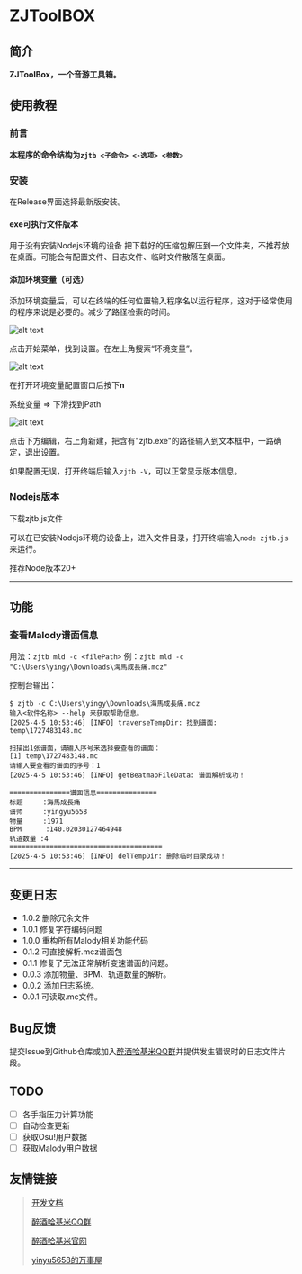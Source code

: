 # ZJToolBOX

## 简介

**ZJToolBox，一个音游工具箱。**

## 使用教程

### 前言

**本程序的命令结构为`zjtb <子命令> <-选项> <参数> `**

### 安装

在Release界面选择最新版安装。

#### exe可执行文件版本

用于没有安装Nodejs环境的设备
把下载好的压缩包解压到一个文件夹，不推荐放在桌面。可能会有配置文件、日志文件、临时文件散落在桌面。

#### 添加环境变量（可选）

添加环境变量后，可以在终端的任何位置输入程序名以运行程序，这对于经常使用的程序来说是必要的。减少了路径检索的时间。

![alt text](ReadmeImages/image.png)

点击开始菜单，找到设置。在左上角搜索“环境变量”。

![alt text](<ReadmeImages/image copy.png>)

在打开环境变量配置窗口后按下**n**

系统变量 => 下滑找到Path

![alt text](<ReadmeImages/image copy 3.png>)

点击下方编辑，右上角新建，把含有"zjtb.exe"的路径输入到文本框中，一路确定，退出设置。

如果配置无误，打开终端后输入`zjtb -V`，可以正常显示版本信息。

### Nodejs版本

下载zjtb.js文件

可以在已安装Nodejs环境的设备上，进入文件目录，打开终端输入`node zjtb.js`来运行。

推荐Node版本20+

---

## 功能

### 查看Malody谱面信息

用法：`zjtb mld -c <filePath>`
例：`zjtb mld -c "C:\Users\yingy\Downloads\海馬成長痛.mcz"`

控制台输出：

```
$ zjtb -c C:\Users\yingy\Downloads\海馬成長痛.mcz
输入<软件名称> --help 来获取帮助信息。
[2025-4-5 10:53:46] [INFO] traverseTempDir: 找到谱面: temp\1727483148.mc

扫描出1张谱面，请输入序号来选择要查看的谱面：
[1] temp\1727483148.mc
请输入要查看的谱面的序号：1
[2025-4-5 10:53:46] [INFO] getBeatmapFileData: 谱面解析成功！

===============谱面信息===============
标题     :海馬成長痛
谱师     :yingyu5658
物量     :1971
BPM      :140.02030127464948
轨道数量 :4
======================================
[2025-4-5 10:53:46] [INFO] delTempDir: 删除临时目录成功！
```
---

## 变更日志

- 1.0.2 删除冗余文件
- 1.0.1 修复字符编码问题
- 1.0.0 重构所有Malody相关功能代码
- 0.1.2 可直接解析.mcz谱面包
- 0.1.1 修复了无法正常解析变速谱面的问题。
- 0.0.3 添加物量、BPM、轨道数量的解析。
- 0.0.2 添加日志系统。
- 0.0.1 可读取.mc文件。

## Bug反馈

提交Issue到Github仓库或加入[醉酒哈基米QQ群](https://qm.qq.com/q/TOkvfQIUI)并提供发生错误时的日志文件片段。

## TODO

- [ ] 各手指压力计算功能
- [ ] 自动检查更新
- [ ] 获取Osu!用户数据
- [ ] 获取Malody用户数据

## 友情链接

> [开发文档](http://zjhajimi.fun/ZJToolBox/docs/module-Beatmap-BeatmapData.html)
>
> [醉酒哈基米QQ群](https://qm.qq.com/q/TOkvfQIUIU) 
>
> [醉酒哈基米官网](www.zjhajimi.fun)
>
> [yinyu5658的万事屋](https://www.yingyu5658.cn)